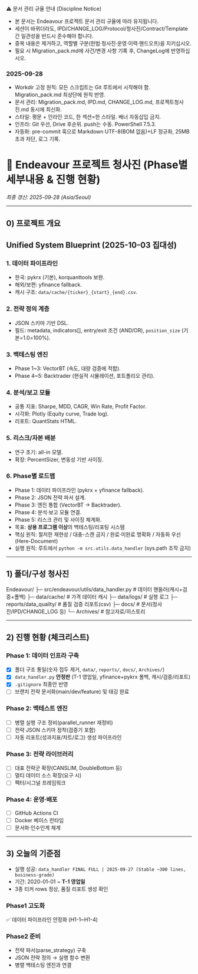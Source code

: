 ⚠️ 문서 관리 규율 안내 (Discipline Notice)
- 본 문서는 Endeavour 프로젝트 문서 관리 규율에 따라 유지됩니다.
- 세션이 바뀌더라도, IPD/CHANGE_LOG/Protocol/청사진/Contract/Template 간 일관성을 반드시 준수해야 합니다.
- 중복 내용은 제거하고, 역할별 구분(헌법·청사진·운영·이력·핸드오프)을 지키십시오.
- 필요 시 Migration_pack.md에 사건/변경 사항 기록 후, ChangeLog에 반영하십시오.

### 2025-09-28

- Workdir 고정 원칙: 모든 스크립트는 Git 루트에서 시작해야 함. Migration_pack.md 최상단에 원칙 반영.
- 문서 관리: Migration_pack.md, IPD.md, CHANGE_LOG.md, 프로젝트청사진.md 동시에 최신화.
- 스타일: 평문 + 인라인 코드, 한 섹션=한 스타일. 배너 자동삽입 금지.
- 인프라: Git 우선, Drive 후순위. push는 수동. PowerShell 7.5.3.
- 자동화: pre-commit 훅으로 Markdown UTF-8(BOM 없음)+LF 정규화, 25MB 초과 차단, 로그 기록.

# 🚀 Endeavour 프로젝트 청사진 (Phase별 세부내용 & 진행 현황)
_최종 갱신: 2025-09-28 (Asia/Seoul)_

---

## 0\) 프로젝트 개요
## Unified System Blueprint (2025-10-03 집대성)

### 1. 데이터 파이프라인
- 한국: pykrx (기본), korquanttools 보완.
- 해외/보편: yfinance fallback.
- 캐시 구조: `data/cache/{ticker}_{start}_{end}.csv`.

### 2. 전략 정의 계층
- JSON 스키마 기반 DSL.
- 필드: metadata, indicators[], entry/exit 조건 (AND/OR), `position_size` (기본=1.0=100%).

### 3. 백테스팅 엔진
- Phase 1~3: VectorBT (속도, 대량 검증에 적합).
- Phase 4~5: Backtrader (현실적 시뮬레이션, 포트폴리오 관리).

### 4. 분석/보고 모듈
- 공통 지표: Sharpe, MDD, CAGR, Win Rate, Profit Factor.
- 시각화: Plotly (Equity curve, Trade log).
- 리포트: QuantStats HTML.

### 5. 리스크/자본 배분
- 연구 초기: all-in 모델.
- 확장: PercentSizer, 변동성 기반 사이징.

### 6. Phase별 로드맵
- Phase 1: 데이터 파이프라인 (pykrx + yfinance fallback).
- Phase 2: JSON 전략 파서 설계.
- Phase 3: 엔진 통합 (VectorBT → Backtrader).
- Phase 4: 분석·보고 모듈 연결.
- Phase 5: 리스크 관리 및 사이징 체계화.
- 목표: **상용 프로그램 이상**의 백테스팅/리포팅 시스템
- 핵심 원칙: 철저한 재현성 / 대충-스캔 금지 / 완료·미완료 명확화 / 자동화 우선(Here-Document)
- 실행 원칙: 루트에서 `python -m src.utils.data_handler` (sys.path 조작 금지)

---

## 1) 폴더/구성 청사진
Endeavour/
├─ src/endeavour/utils/data_handler.py # 데이터 핸들러(캐시+검증+폴백)
├─ data/cache/ # 가격 데이터 캐시
├─ data/logs/ # 실행 로그
├─ reports/data_quality/ # 품질 검증 리포트(csv)
├─ docs/ # 문서(청사진/IPD/CHANGE_LOG 등)
└─ Archives/ # 참고자료/히스토리

---

## 2) 진행 현황 (체크리스트)
### Phase 1: 데이터 인프라 구축
- [x] 폴더 구조 통일(숫자 접두 제거, `data/`, `reports/`, `docs/`, `Archives/`)
- [x] `data_handler.py` **안정판** (T-1 영업일, yfinance+pykrx 폴백, 캐시/검증/리포트)
- [x] `.gitignore` 최종안 반영
- [ ] 브랜치 전략 문서화(main/dev/feature) 및 태깅 완료

### Phase 2: 백테스트 엔진
- [ ] 병렬 실행 구조 정비(parallel_runner 재정비)
- [ ] 전략 JSON 스키마 정착(검증기 포함)
- [ ] 자동 리포트(성과지표/차트/로그) 생성 파이프라인

### Phase 3: 전략 라이브러리
- [ ] 대표 전략군 확장(CANSLIM, DoubleBottom 등)
- [ ] 멀티 데이터 소스 확장(요구 시)
- [ ] 팩터/시그널 프레임워크

### Phase 4: 운영·배포
- [ ] GitHub Actions CI
- [ ] Docker 베이스 런타임
- [ ] 문서화·인수인계 체계

---

## 3) 오늘의 기준점
- 실행 성공: `data_handler FINAL FULL | 2025-09-27 (Stable ~300 lines, business-grade)`
- 기간: 2020-01-01 ~ **T-1 영업일**
- 3종 티커 rows 정상, 품질 리포트 생성 확인
### Phase1 고도화
✅ 데이터 파이프라인 안정화 (H1-1~H1-4)

### Phase2 준비
- 전략 파서(parse_strategy) 구축
- JSON 전략 정의 → 실행 함수 변환
- 병렬 백테스팅 엔진과 연결


